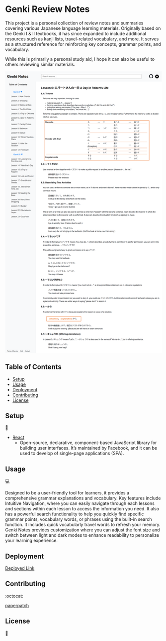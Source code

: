 # Genki Review Notes

This project is a personal collection of review notes and summaries covering various Japanese language learning materials. Originally based on the Genki I & II textbooks, it has since expanded to include additional resources such as kanji lists, travel-related vocabulary, and more. It serves as a structured reference for reinforcing key concepts, grammar points, and vocabulary.

While this is primarily a personal study aid, I hope it can also be useful to others reviewing similar materials.

![Screenshot](./src/assets/images/screenshot/genki-notes-screenshot.png)

## Table of Contents

- [Setup](#setup)
- [Usage](#usage)
- [Deployment](#deployment)
- [Contributing](#contributing)
- [License](#license)

## Setup

:floppy_disk:

- [React](https://reactjs.org/)
  - Open-source, declarative, component-based JavaScript library for building user interfaces. It’s maintained by Facebook, and it can be used to develop of single-page applications (SPA).

## Usage

:computer:

Designed to be a user-friendly tool for learners, it provides a comprehensive grammar explanations and vocabulary. Key features include Intuitive Navigation, where you can easily navigate through each lessons and sections within each lesson to access the information you need. It also has a powerful search functionality to help you quickly find specific grammar points, vocabulary words, or phrases using the built-in search function. It includes quick vocabularly travel words to refresh your memory. Genki Notes provides customization where you can adjust the font size and switch between light and dark modes to enhance readability to personalize your learning experience.

## Deployment

[Deployed Link](https://paperpatch.github.io/genki_notes/)

## Contributing

:octocat:

[paperpatch](https://github.com/paperpatch) </br>

## License

:receipt:
